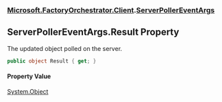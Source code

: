 ### [Microsoft.FactoryOrchestrator.Client](Microsoft_FactoryOrchestrator_Client.md 'Microsoft.FactoryOrchestrator.Client').[ServerPollerEventArgs](Microsoft_FactoryOrchestrator_Client_ServerPollerEventArgs.md 'Microsoft.FactoryOrchestrator.Client.ServerPollerEventArgs')
## ServerPollerEventArgs.Result Property
The updated object polled on the server.  
```csharp
public object Result { get; }
```
#### Property Value
[System.Object](https://docs.microsoft.com/en-us/dotnet/api/System.Object 'System.Object')

